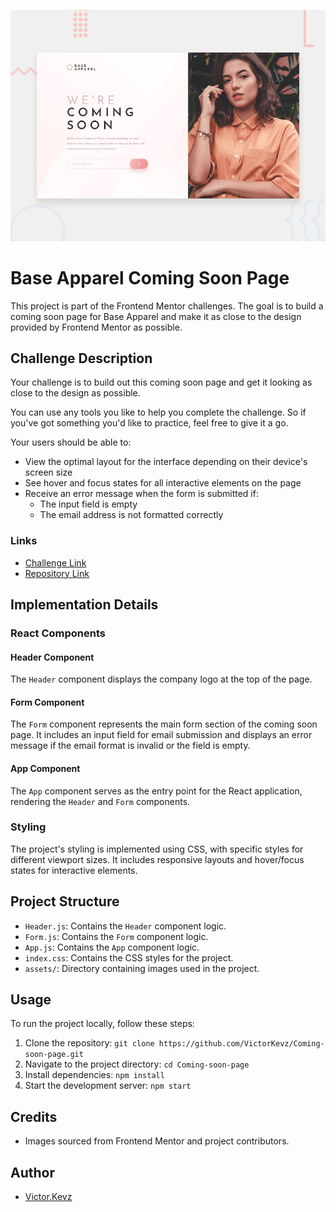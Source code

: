 ![alt text](public/design/desktop-preview.jpg)
# Base Apparel Coming Soon Page

This project is part of the Frontend Mentor challenges. The goal is to build a coming soon page for Base Apparel and make it as close to the design provided by Frontend Mentor as possible.

## Challenge Description

Your challenge is to build out this coming soon page and get it looking as close to the design as possible.

You can use any tools you like to help you complete the challenge. So if you've got something you'd like to practice, feel free to give it a go.

Your users should be able to:

- View the optimal layout for the interface depending on their device's screen size
- See hover and focus states for all interactive elements on the page
- Receive an error message when the form is submitted if:
  - The input field is empty
  - The email address is not formatted correctly

### Links

- [Challenge Link](https://www.frontendmentor.io/challenges/base-apparel-coming-soon-page-5d46b47f8db8a7063f9331a0)
- [Repository Link](https://github.com/VictorKevz/Coming-soon-page.git)

## Implementation Details

### React Components

#### Header Component

The `Header` component displays the company logo at the top of the page.

#### Form Component

The `Form` component represents the main form section of the coming soon page. It includes an input field for email submission and displays an error message if the email format is invalid or the field is empty.

#### App Component

The `App` component serves as the entry point for the React application, rendering the `Header` and `Form` components.

### Styling

The project's styling is implemented using CSS, with specific styles for different viewport sizes. It includes responsive layouts and hover/focus states for interactive elements.

## Project Structure

- `Header.js`: Contains the `Header` component logic.
- `Form.js`: Contains the `Form` component logic.
- `App.js`: Contains the `App` component logic.
- `index.css`: Contains the CSS styles for the project.
- `assets/`: Directory containing images used in the project.

## Usage

To run the project locally, follow these steps:

1. Clone the repository: `git clone https://github.com/VictorKevz/Coming-soon-page.git`
2. Navigate to the project directory: `cd Coming-soon-page`
3. Install dependencies: `npm install`
4. Start the development server: `npm start`

## Credits

- Images sourced from Frontend Mentor and project contributors.

## Author

- [Victor.Kevz](https://github.com/VictorKevz)


